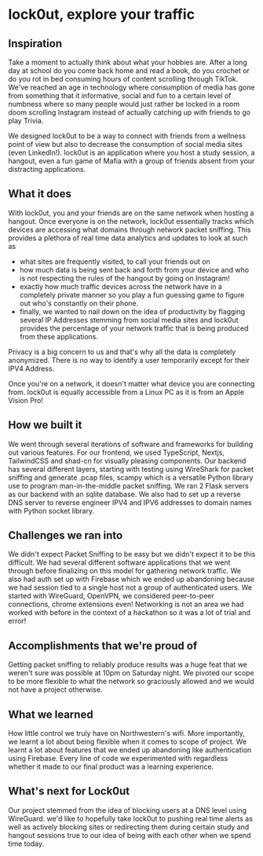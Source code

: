 # lock0ut, explore your traffic
## Inspiration
Take a moment to actually think about what your hobbies are. After a long day at school do you come back home and read a book, do you crochet or do you rot in bed consuming hours of content scrolling through TikTok. We've reached an age in technology where consumption of media has gone from something that it informative, social and fun to a certain level of numbness where so many people would just rather be locked in a room doom scrolling Instagram instead of actually catching up with friends to go play Trivia.

We designed lock0ut to be a way to connect with friends from a wellness point of view but also to decrease the consumption of social media sites (even LinkedIn!). lock0ut is an application where you host a study session, a hangout, even a fun game of Mafia with a group of friends absent from your distracting applications.

## What it does
With lock0ut, you and your friends are on the same network when hosting a hangout. Once everyone is on the network, lock0ut essentially tracks which devices are accessing what domains through network packet sniffing. This provides a plethora of real time data analytics and updates to look at such as

- what sites are frequently visited, to call your friends out on
- how much data is being sent back and forth from your device and who is not respecting the rules of the hangout by going on Instagram!
- exactly how much traffic devices across the network have in a completely private manner so you play a fun guessing game to figure out who's constantly on their phone.
- finally, we wanted to nail down on the idea of productivity by flagging several IP Addresses stemming from social media sites and lock0ut provides the percentage of your network traffic that is being produced from these applications.

Privacy is a big concern to us and that's why all the data is completely anonymized. There is no way to identify a user temporarily except for their IPV4 Address.

Once you're on a network, it doesn't matter what device you are connecting from. lock0ut is equally accessible from a Linux PC as it is from an Apple Vision Pro!

## How we built it
We went through several iterations of software and frameworks for building out various features. For our frontend, we used TypeScript, Nextjs, TailwindCSS and shad-cn for visually pleasing components. Our backend has several different layers, starting with testing using WireShark for packet sniffing and generate .pcap files, scampy which is a versatile Python library use to program man-in-the-middle packet sniffing. We ran 2 Flask servers as our backend with an sqlite database. We also had to set up a reverse DNS server to reverse engineer IPV4 and IPV6 addresses to domain names with Python socket library.

## Challenges we ran into
We didn't expect Packet Sniffing to be easy but we didn't expect it to be this difficult. We had several different software applications that we went through before finalizing on this model for gathering network traffic. We also had auth set up with Firebase which we ended up abandoning because we had session tied to a single host not a group of authenticated users. We started with WireGuard, OpenVPN, we considered peer-to-peer connections, chrome extensions even! Networking is not an area we had worked with before in the context of a hackathon so it was a lot of trial and error!

## Accomplishments that we're proud of
Getting packet sniffing to reliably produce results was a huge feat that we weren't sure was possible at 10pm on Saturday night. We pivoted our scope to be more flexible to what the network so graciously allowed and we would not have a project otherwise.

## What we learned
How little control we truly have on Northwestern's wifi. More importantly, we learnt a lot about being flexible when it comes to scope of project. We learnt a lot about features that we ended up abandoning like authentication using Firebase. Every line of code we experimented with regardless whether it made to our final product was a learning experience.

## What's next for Lock0ut
Our project stemmed from the idea of blocking users at a DNS level using WireGuard. we'd like to hopefully take lock0ut to pushing real time alerts as well as actively blocking sites or redirecting them during certain study and hangout sessions true to our idea of being with each other when we spend time today.
